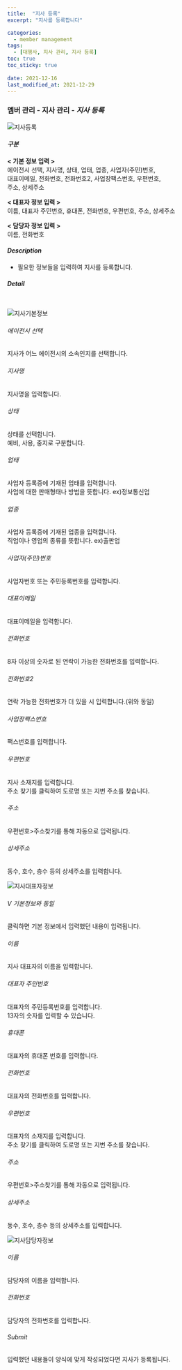 ```yaml
---
title:  "지사 등록"
excerpt: "지사를 등록합니다"

categories:
  - member management
tags:
  - [대행사, 지사 관리, 지사 등록]
toc: true
toc_sticky: true
 
date: 2021-12-16
last_modified_at: 2021-12-29
---
```

### 멤버 관리 - 지사 관리 - *지사 등록*
![지사등록](https://user-images.githubusercontent.com/95394003/147036755-48e2e55f-322f-4662-a817-cf7480800496.jpeg)

#### *구분* <br>
**< 기본 정보 입력 >** 
<br>에이전시 선택, 지사명, 상태, 업태, 업종, 사업자(주민)번호,<br>대표이메일, 전화번호, 전화번호2, 사업장팩스번호, 우편번호,<br>주소, 상세주소

**< 대표자 정보 입력 >**
<br>이름, 대표자 주민번호, 휴대폰, 전화번호, 우편번호, 주소, 상세주소

**< 담당자 정보 입력 >**
<br>이름, 전화번호

#### *Description*
- 필요한 정보들을 입력하여 지사를 등록합니다.

#### *Detail*
<br>

![지사기본정보](https://user-images.githubusercontent.com/95394003/147036802-ed50a446-4246-4b9b-a309-4c0f9ac25ff9.jpeg)
###### 에이전시 선택
지사가 어느 에이전시의 소속인지를 선택합니다.

###### 지사명
지사명을 입력합니다.

###### 상태
상태를 선택합니다.<br>예비, 사용, 중지로 구분합니다.

###### 업태
사업자 등록증에 기재된 업태를 입력합니다.<br>
사업에 대한 판매형태나 방법을 뜻합니다. ex)정보통신업

###### 업종
사업자 등록증에 기재된 업종을 입력합니다.<br>
직업이나 영업의 종류를 뜻합니다. ex)출판업

###### 사업자(주민)번호
사업자번호 또는 주민등록번호를 입력합니다.

###### 대표이메일
대표이메일을 입력합니다.

###### 전화번호
8자 이상의 숫자로 된 연락이 가능한 전화번호를 입력합니다.

###### 전화번호2
연락 가능한 전화번호가 더 있을 시 입력합니다.(위와 동일)

###### 사업장팩스번호
팩스번호를 입력합니다.

###### 우편번호
지사 소재지를 입력합니다.<br>
주소 찾기를 클릭하여 도로명 또는 지번 주소를 찾습니다.

###### 주소
우편번호>주소찾기를 통해 자동으로 입력됩니다.

###### 상세주소
동수, 호수, 층수 등의 상세주소를 입력합니다.
<br>

![지사대표자정보](https://user-images.githubusercontent.com/95394003/147036839-d6f2f4f6-0a85-4475-ac02-dafb5974324d.jpeg)
###### V 기본정보와 동일
클릭하면 기본 정보에서 입력했던 내용이 입력됩니다.

###### 이름
지사 대표자의 이름을 입력합니다.

###### 대표자 주민번호
대표자의 주민등록번호를 입력합니다.<br>
13자의 숫자를 입력할 수 있습니다.

###### 휴대폰
대표자의 휴대폰 번호를 입력합니다.

###### 전화번호
대표자의 전화번호를 입력합니다.

###### 우편번호
대표자의 소재지를 입력합니다.<br>
주소 찾기를 클릭하여 도로명 또는 지번 주소를 찾습니다.

###### 주소
우편번호>주소찾기를 통해 자동으로 입력됩니다.

###### 상세주소
동수, 호수, 층수 등의 상세주소를 입력합니다.
<br>

![지사담당자정보](https://user-images.githubusercontent.com/95394003/147036856-a679672f-64bd-42a4-8c1c-019e10f770f1.jpeg)
###### 이름
담당자의 이름을 입력합니다.

###### 전화번호
담당자의 전화번호를 입력합니다.

###### Submit
입력했던 내용들이 양식에 맞게 작성되었다면 지사가 등록됩니다.
